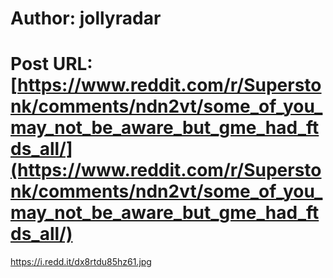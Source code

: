 # Author: jollyradar
# Post URL: [https://www.reddit.com/r/Superstonk/comments/ndn2vt/some_of_you_may_not_be_aware_but_gme_had_ftds_all/](https://www.reddit.com/r/Superstonk/comments/ndn2vt/some_of_you_may_not_be_aware_but_gme_had_ftds_all/)


https://i.redd.it/dx8rtdu85hz61.jpg